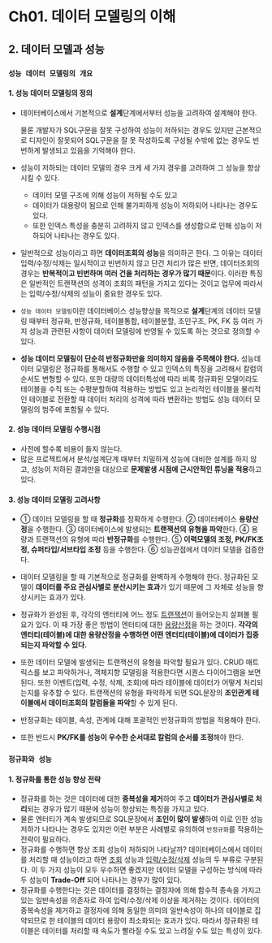 # Ch01. 데이터 모델링의 이해

## 2. 데이터 모델과 성능

### `성능 데이터 모델링의 개요`

#### 1. 성능 데이터 모델링의 정의

- 데이터베이스에서 기본적으로 **설계**단계에서부터 성능을 고려하여 설계해야 한다.

  물론 개발자가 SQL구문을 잘못 구성하여 성능이 저하되는 경우도 있지만 근본적으로 디자인이 잘못되어 SQL구문을 잘 못 작성하도록 구성될 수밖에 없는 경우도 빈번하게 발생되고 있음을 기억해야 한다.

- 성능이 저하되는 데이터 모델의 경우 크게 세 가지 경우를 고려하여 그 성능을 향상시킬 수 있다. 

  - 데이터 모델 구조에 의해 성능이 저하될 수도 있고 
  - 데이터가 대용량이 됨으로 인해 불가피하게 성능이 저하되어 나타나는 경우도 있다. 
  - 또한 인덱스 특성을 충분히 고려하지 않고 인덱스를 생성함으로 인해 성능이 저하되어 나타나는 경우도 있다.

- 일반적으로 성능이라고 하면 **데이터조회의 성능**을 의미하곤 한다. 그 이유는 데이터입력/수정/삭제는 일시적이고 빈번하지 않고 단건 처리가 많은 반면, 데이터조회의 경우는 **반복적이고 빈번하며 여러 건을 처리하는 경우가 많기 때문**이다. 이러한 특징은 일반적인 트랜잭션의 성격이 조회의 패턴을 가지고 있다는 것이고 업무에 따라서는 입력/수정/삭제의 성능이 중요한 경우도 있다.

- `성능 데이터 모델링`이란 데이터베이스 성능향상을 목적으로 **설계**단계의 데이터 모델링 때부터 정규화, 반정규화, 테이블통합, 테이블분할, 조인구조, PK, FK 등 여러 가지 성능과 관련된 사항이 데이터 모델링에 반영될 수 있도록 하는 것으로 정의할 수 있다.

- **성능 데이터 모델링이 단순히 반정규화만을 의미하지 않음을 주목해야 한다.** 성능데이터 모델링은 정규화를 통해서도 수행할 수 있고 인덱스의 특징을 고려해서 칼럼의 순서도 변형할 수 있다. 또한 대량의 데이터특성에 따라 비록 정규화된 모델이라도 테이블을 수직 또는 수평분할하여 적용하는 방법도 있고 논리적인 테이블을 물리적인 테이블로 전환할 때 데이터 처리의 성격에 따라 변환하는 방법도 성능 데이터 모델링의 범주에 포함될 수 있다.



#### 2. 성능 데이터 모델링 수행시점

- 사전에 할수록 비용이 들지 않는다.
- 많은 프로젝트에서 분석/설계단계 때부터 치밀하게 성능에 대비한 설계를 하지 않고, 성능이 저하된 결과만을 대상으로 **문제발생 시점에 근시안적인 튜닝을 적용**하고 있다.



#### 3. 성능 데이터 모델링 고려사항

- ① 데이터 모델링을 할 때 **정규화**를 정확하게 수행한다.
  ② 데이터베이스 **용량산정**을 수행한다.
  ③ 데이터베이스에 발생되는 **트랜잭션의 유형을 파악**한다.
  ④ 용량과 트랜잭션의 유형에 따라 **반정규화**를 수행한다.
  ⑤ **이력모델의 조정, PK/FK조정, 슈퍼타입/서브타입 조정** 등을 수행한다.
  ⑥ 성능관점에서 데이터 모델을 검증한다.

- 데이터 모델링을 할 때 기본적으로 정규화를 완벽하게 수행해야 한다. 정규화된 모델이 **데이터를 주요 관심사별로 분산시키는 효과**가 있기 때문에 그 자체로 성능을 향상시키는 효과가 있다. 
- 정규화가 완성된 후, 각각의 엔터티에 어느 정도 <u>트랜잭션</u>이 들어오는지 살펴볼 필요가 있다. 이 때 가장 좋은 방법이 엔터티에 대한 <u>용량산정</u>을 하는 것이다. **각각의 엔터티(테이블)에 대한 용량산정을 수행하면 어떤 엔터티(테이블)에 데이터가 집중되는지 파악할 수 있다.**
- 또한 데이터 모델에 발생되는 트랜잭션의 유형을 파악할 필요가 있다. CRUD 매트릭스를 보고 파악하거나, 객체지향 모델링을 적용한다면 시퀀스 다이어그램을 보면 된다. 또한 이벤트(입력, 수정, 삭제, 조회)에 따라 테이블에 데이터가 어떻게 처리되는지를 유추할 수 있다. 트랜잭션의 유형을 파악하게 되면 SQL문장의 **조인관계 테이블에서 데이터조회의 칼럼들을 파악**할 수 있게 된다.
- 반정규화는 테이블, 속성, 관계에 대해 포괄적인 반정규화의 방법을 적용해야 한다. 
- 또한 반드시 **PK/FK를 성능이 우수한 순서대로 칼럼의 순서를 조정**해야 한다.



### `정규화와 성능`

#### 1. 정규화를 통한 성능 향상 전략

- 정규화를 하는 것은 데이터에 대한 **중복성을 제거**하여 주고 **데이터가 관심사별로 처리**되는 경우가 많기 때문에 성능이 향상되는 특징을 가지고 있다. 
- 물론 엔터티가 계속 발생되므로 SQL문장에서 **조인이 많이 발생**하여 이로 인한 성능저하가 나타나는 경우도 있지만 이런 부분은 사례별로 유의하여 `반정규화`를 적용하는 전략이 필요하다.
- 정규화를 수행하면 항상 조회 성능이 저하되어 나타날까?
  데이터베이스에서 데이터를 처리할 때 성능이라고 하면 <u>조회</u> 성능과 <u>입력/수정/삭제</u> 성능의 두 부류로 구분된다. 이 두 가지 성능이 모두 우수하면 좋겠지만 데이터 모델을 구성하는 방식에 따라 두 성능이 **Trade-Off** 되어 나타나는 경우가 많이 있다.
- 정규화를 수행한다는 것은 데이터를 결정하는 결정자에 의해 함수적 종속을 가지고 있는 일반속성을 의존자로 하여 입력/수정/삭제 이상을 제거하는 것이다. 데이터의 중복속성을 제거하고 결정자에 의해 동일한 의미의 일반속성이 하나의 테이블로 집약되므로 한 테이블의 데이터 용량이 최소화되는 효과가 있다. 따라서 정규화된 테이블은 데이터를 처리할 때 속도가 빨라질 수도 있고 느려질 수도 있는 특성이 있다.